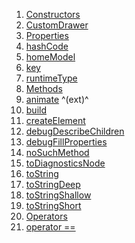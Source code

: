 1.  [Constructors](widgets_custom_drawer/CustomDrawer-class.html#constructors)
2.  [CustomDrawer](widgets_custom_drawer/CustomDrawer/CustomDrawer.html)
3.  [Properties](widgets_custom_drawer/CustomDrawer-class.html#instance-properties)
4.  [hashCode](https://api.flutter.dev/flutter/widgets/Widget/hashCode.html)
5.  [homeModel](widgets_custom_drawer/CustomDrawer/homeModel.html)
6.  [key](https://api.flutter.dev/flutter/widgets/Widget/key.html)
7.  [runtimeType](https://api.flutter.dev/flutter/dart-core/Object/runtimeType.html)
8.  [Methods](widgets_custom_drawer/CustomDrawer-class.html#instance-methods)
9.  [animate](https://pub.dev/documentation/flutter_animate/4.5.0/flutter_animate/AnimateWidgetExtensions/animate.html)
    ^(ext)^
10. [build](widgets_custom_drawer/CustomDrawer/build.html)
11. [createElement](https://api.flutter.dev/flutter/widgets/StatelessWidget/createElement.html)
12. [debugDescribeChildren](https://api.flutter.dev/flutter/foundation/DiagnosticableTree/debugDescribeChildren.html)
13. [debugFillProperties](https://api.flutter.dev/flutter/widgets/Widget/debugFillProperties.html)
14. [noSuchMethod](https://api.flutter.dev/flutter/dart-core/Object/noSuchMethod.html)
15. [toDiagnosticsNode](https://api.flutter.dev/flutter/foundation/DiagnosticableTree/toDiagnosticsNode.html)
16. [toString](https://api.flutter.dev/flutter/foundation/Diagnosticable/toString.html)
17. [toStringDeep](https://api.flutter.dev/flutter/foundation/DiagnosticableTree/toStringDeep.html)
18. [toStringShallow](https://api.flutter.dev/flutter/foundation/DiagnosticableTree/toStringShallow.html)
19. [toStringShort](https://api.flutter.dev/flutter/widgets/Widget/toStringShort.html)
20. [Operators](widgets_custom_drawer/CustomDrawer-class.html#operators)
21. [operator
    ==](https://api.flutter.dev/flutter/widgets/Widget/operator_equals.html)
